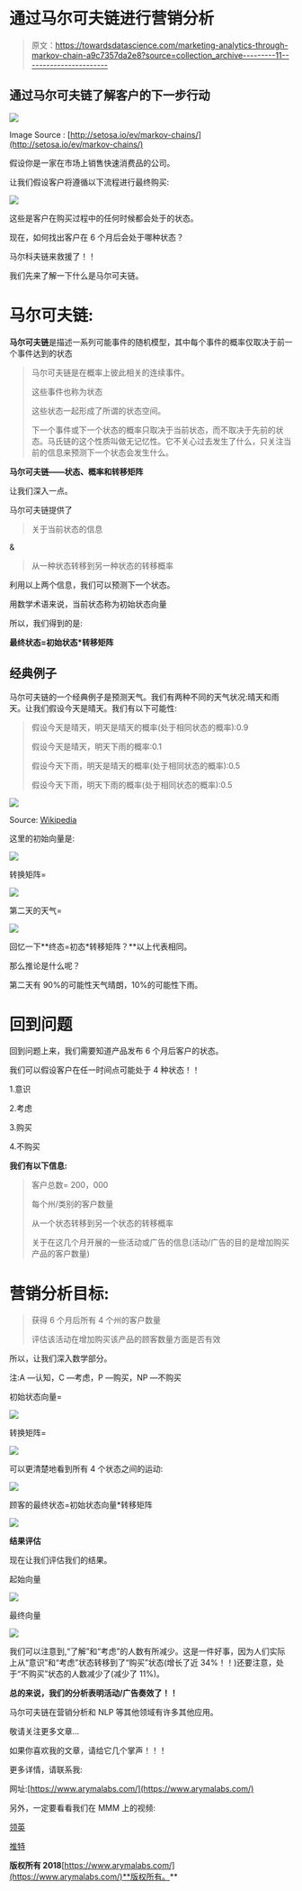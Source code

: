# 通过马尔可夫链进行营销分析

> 原文：<https://towardsdatascience.com/marketing-analytics-through-markov-chain-a9c7357da2e8?source=collection_archive---------11----------------------->

## 通过马尔可夫链了解客户的下一步行动

![](img/619dccc4a2fb44f147479f7f4c32a686.png)

Image Source : [http://setosa.io/ev/markov-chains/](http://setosa.io/ev/markov-chains/)

假设你是一家在市场上销售快速消费品的公司。

让我们假设客户将遵循以下流程进行最终购买:

![](img/2b7be877b325bee79780983f9d96a54d.png)

这些是客户在购买过程中的任何时候都会处于的状态。

现在，如何找出客户在 6 个月后会处于哪种状态？

马尔科夫链来救援了！！

我们先来了解一下什么是马尔可夫链。

# **马尔可夫链:**

**马尔可夫链**是描述一系列可能事件的随机模型，其中每个事件的概率仅取决于前一个事件达到的状态

> 马尔可夫链是在概率上彼此相关的连续事件。
> 
> 这些事件也称为状态
> 
> 这些状态一起形成了所谓的状态空间。
> 
> 下一个事件或下一个状态的概率只取决于当前状态，而不取决于先前的状态。马氏链的这个性质叫做无记忆性。它不关心过去发生了什么，只关注当前的信息来预测下一个状态会发生什么。

**马尔可夫链——状态、概率和转移矩阵**

让我们深入一点。

马尔可夫链提供了

> 关于当前状态的信息

&

> 从一种状态转移到另一种状态的转移概率

利用以上两个信息，我们可以预测下一个状态。

用数学术语来说，当前状态称为初始状态向量

所以，我们得到的是:

**最终状态=初始状态*转移矩阵**

## **经典例子**

马尔可夫链的一个经典例子是预测天气。我们有两种不同的天气状况:晴天和雨天。让我们假设今天是晴天。我们有以下可能性:

> 假设今天是晴天，明天是晴天的概率(处于相同状态的概率):0.9
> 
> 假设今天是晴天，明天下雨的概率:0.1
> 
> 假设今天下雨，明天是晴天的概率(处于相同状态的概率):0.5
> 
> 假设今天下雨，明天下雨的概率(处于相同状态的概率):0.5

![](img/844b182ec8414ea7f829473914b536be.png)

Source: [Wikipedia](https://en.wikipedia.org/wiki/Examples_of_Markov_chains)

这里的初始向量是:

![](img/04e0ac40e1a67a0e087c31f95edd1669.png)

转换矩阵=

![](img/00b5c7f8a22414ef71f0f5be53e5b78e.png)

第二天的天气=

![](img/35f7c54e53272e1fc59dc8caf82c5297.png)

回忆一下**终态=初态*转移矩阵？**以上代表相同。

那么推论是什么呢？

第二天有 90%的可能性天气晴朗，10%的可能性下雨。

# **回到问题**

回到问题上来，我们需要知道产品发布 6 个月后客户的状态。

我们可以假设客户在任一时间点可能处于 4 种状态！！

1.意识

2.考虑

3.购买

4.不购买

**我们有以下信息:**

> 客户总数= 200，000
> 
> 每个州/类别的客户数量
> 
> 从一个状态转移到另一个状态的转移概率
> 
> 关于在这几个月开展的一些活动或广告的信息(活动/广告的目的是增加购买产品的客户数量)

# **营销分析目标:**

> 获得 6 个月后所有 4 个州的客户数量
> 
> 评估该活动在增加购买该产品的顾客数量方面是否有效

所以，让我们深入数学部分。

注:A —认知，C —考虑，P —购买，NP —不购买

初始状态向量=

![](img/4c99f55494c70458fa782e7139bf6226.png)

转换矩阵=

![](img/68883a4142d3eb5c1b1d43a6a68b0dca.png)

可以更清楚地看到所有 4 个状态之间的运动:

![](img/0fa5123974a00ceec11ba51a330c1443.png)

顾客的最终状态=初始状态向量*转移矩阵

![](img/ed0f82427126c684517f36ad59a3c88c.png)

**结果评估**

现在让我们评估我们的结果。

起始向量

![](img/4c99f55494c70458fa782e7139bf6226.png)

最终向量

![](img/ed0f82427126c684517f36ad59a3c88c.png)

我们可以注意到,“了解”和“考虑”的人数有所减少。这是一件好事，因为人们实际上从“意识”和“考虑”状态转移到了“购买”状态(增长了近 34%！！)还要注意，处于“不购买”状态的人数减少了(减少了 11%)。

**总的来说，我们的分析表明活动/广告奏效了！！**

马尔可夫链在营销分析和 NLP 等其他领域有许多其他应用。

敬请关注更多文章…

如果你喜欢我的文章，请给它几个掌声！！！

更多详情，请联系我:

网址:[https://www.arymalabs.com/](https://www.arymalabs.com/)

另外，一定要看看我们在 MMM 上的视频:

[领英](https://www.linkedin.com/in/ridhima-kumar7/)

[推特](https://twitter.com/kumar_ridhima)

**版权所有 2018**[https://www.arymalabs.com/](https://www.arymalabs.com/)**版权所有。**